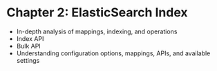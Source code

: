 # Chapter 2: ElasticSearch Index #

* In-depth analysis of mappings, indexing, and operations
* Index API
* Bulk API
* Understanding configuration options, mappings, APIs, and available settings